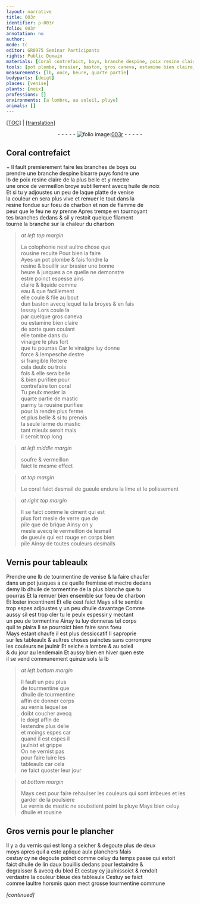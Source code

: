 ```yaml
---
layout: narrative
title: 003r
identifier: p-003r
folio: 003r
annotation: no
author:
mode: tc
editor: GR8975 Seminar Participants
rights: Public Domain
materials: [Coral contrefaict, boys, branche despine, poix resine claire, vermeillon broye, huile de noix, laque platte de venise, resine, charbon, colophonie, rousine, plombe, eau, gros caneva, estamine bien claire, vinaigre, coral, mastic, rousine purifiee, soufre, vermeillon, desmail de gueule, ciment, mesle de verre, brique, esmail de gueule, esmails, Vernis, tourmentine de venise, huile de tormentine, huile, tormentine, tourmentine, huile de tourmentine, vernis, vernist, vernis de mastic, Gros vernis, huile de lin, aux, bled, grosse tourmentine commune]
tools: [pot plombe, brasier, baston, gros caneva, estamine bien claire, lime, pot, doigt]
measurements: [lb, once, heure, quarte partie]
bodyparts: [doigt]
places: [venise]
plants: [noix]
professions: []
environments: [a lombre, au soleil, pluye]
animals: []
---
```


<p><a href="{{ site.baseurl }}/diplomatic/">[TOC]</a> | <a href="{{ site.baseurl }}/texts/p-003r_tl/" target="_blank">[translation]</a></p><div class="folio" align="center">- - - - - <a href="http://gallica.bnf.fr/ark:/12148//f11.image" target="_blank"><img src="https://cu-mkp.github.io/2017-workshop-edition/assets/photo-icon.png" alt="folio image: " style="display:inline-block; margin-bottom:-3px;"/>003r</a> - - - - - </div>  
  

## <span class="m">Coral contrefaict</span>

 \+ 
Il fault premierement faire les branches de <span class="m">boys</span> ou<br/> prendre une <span class="m">branche despine</span> bisarre puys fondre une<br/> <span class="ms">lb</span> de <span class="m">poix resine claire</span> de la plus belle et y mectre<br/> une <span class="ms">once</span> de <span class="m">vermeillon broye</span> subtillem<span class="exp">ent</span> avecq <span class="m">huile de <span class="pa">noix</span></span><br/> Et si tu y adjoustes un peu de <span class="m">laque platte de <span class="pl">venise</span></span><br/> la couleur en sera plus vive et remuer le tout dans la<br/> <span class="m">resine</span> fondue sur foeu de <span class="m">charbon</span> et non de flamme de<br/> peur que le feu ne sy prenne Apres trempe en tournoya<span class="exp">n</span>t <br/> tes branches dedans & sil y restoit quelque filament<br/> tourne la branche sur la chaleur du <span class="m">charbon</span>
 
> *at left top margin*
> 
> 
>   La <span class="m">colophonie</span> nest aultre chose que<br/> <span class="m">rousine</span> recuite Pour bien la faire<br/> Ayes un <span class="tl">pot <span class="m">plombe</span></span> & fais fondre la<br/> <span class="m">resine</span> & bouillir sur <span class="tl">brasier</span> une bonne<br/> <span class="ms"><span class="tmp">heure</span></span> & jusques a ce quelle ne demonstre<br/> estre poinct espesse ains<br/> claire & liquide co<span class="exp">mm</span>e<br/> <span class="m">eau</span> & que facillement<br/> elle coule & file au bout<br/> dun <span class="tl">baston</span> avecq lequel tu la broyes & en fais<br/> lessay Lors coule la<br/> par quelque <span class="tl"><span class="m">gros caneva</span></span><br/> ou <span class="tl"><span class="m">estamine bien claire</span></span><br/> de sorte quen coulant<br/> elle tombe dans du<br/> <span class="m">vinaigre</span> le plus fort<br/> que tu pourras Car le <span class="m">vinaigre</span> luy donne<br/> force & lempesche destre<br/> si frangible Reitere<br/> cela deulx ou trois<br/> fois & elle sera belle<br/> & bien purifiee pour<br/> contrefaire ton <span class="m">coral</span><br/> Tu peulx mesler la<br/> <span class="ms">quarte partie</span> de <span class="m">mastic</span><br/> parmy ta <span class="m">rousine purifiee</span><br/> pour la rendre plus ferme<br/> et plus belle & si tu prenois<br/> la seule larme du <span class="m">mastic</span><br/> tant mieulx seroit mais<br/> il seroit trop long
 
> *at left middle margin*
> 
> 
>   <span class="m">soufre</span> & <span class="m">vermeillon</span><br/> faict le mesme effect
 
> *at top margin*
> 
> 
>   Le <span class="m">coral</span> faict <span class="m">desmail de gueule</span> endure la <span class="tl">lime</span> et le polissem<span class="exp">ent</span>
 
> *at right top margin*
> 
> 
>   Il se faict co<span class="exp">mm</span>e le <span class="m">ciment</span> qui est<br/> plus fort <span class="m">mesle de verre</span> <span class="del">que de</span><br/> pile que de <span class="m">brique</span> Ainsy on y<br/> mesle avecq le <span class="m">vermeillon</span> de l<span class="m">esmail<br/> de gueule</span> qui est rouge en corps bien<br/> pile Ainsy de toutes couleurs d<span class="m">esmails</span>
 
 
  

## <span class="m">Vernis</span> pour tableaulx

 
P<span class="exp">rendre</span> une <span class="ms">lb</span> de <span class="m">tourmentine de <span class="pl">venise</span></span> & la faire chaufer<br/> dans un <span class="tl">pot</span> jusques a ce quelle fremisse et mectre dedans<br/> demy <span class="ms">lb</span> d<span class="m">huile de tormentine</span> de la plus blanche que tu<br/> pourras Et la remuer bien ensemble sur foeu de <span class="m">charbon</span><br/> Et loster incontinent Et <span class="del">elle</span> cest faict Mays sil te semble<br/> trop espes adjoustes y un peu d<span class="m">huile</span> davantage Comme<br/> aussy sil est trop cler tu le peulx espessir y mectant<br/> un peu de <span class="m">tormentine</span> Ainsy tu luy donneras tel corps<br/> quil te plaira Il se pourroict bien faire sans foeu<br/> Mays estant chaufe il est plus dessiccatif Il saproprie<br/> sur les tableaulx & aultres choses painctes sans corro<span class="exp">m</span>pre<br/> les couleurs ne jaulnir Et seiche <span class="env">a lombre</span> & <span class="env">au soleil</span><br/> & du <span class="tmp">jour au lendemain</span> Et aussy bien <span class="tmp">en hiver</span> qu<span class="tmp">en este</span><br/> il se vend communem<span class="exp">ent</span> quinze <span class="cn">sols</span> la <span class="ms">lb</span>
 
> *at left bottom margin*
> 
> 
>   Il fault un peu plus<br/> de <span class="m">tourmentine</span> que<br/> d<span class="m">huile de tourmentine</span><br/> affin de donner corps<br/> au <span class="m">vernis</span> lequel se<br/> doibt coucher avecq<br/> le <span class="tl"><span class="bp">doigt</span></span> affin de<br/> lestendre plus delie<br/> et moings espes car<br/> quand il est espes il<br/> jaulnist et grippe<br/> On ne <span class="m">vernist</span> pas<br/> pour faire luire les<br/> tableaulx car cela<br/> ne faict quoster leur jour
 
> *at bottom margin*
> 
> 
>   Mays cest pour faire rehaulser les couleurs qui sont imbeues et les garder de la poulsiere<br/> Le <span class="m">vernis de mastic</span> ne soubstient point la <span class="env">pluye</span> Mays bien celuy<br/> d<span class="m">huile</span> et <span class="m">rousine</span>
 
 
  

## <span class="m">Gros vernis</span> pour le plancher

 
Il y a du <span class="m">vernis</span> qui est long a seicher & degoute plus de deux<br/> <span class="tmp">moys</span> apres quil a este aplique aulx planchers Mais<br/> cestuy cy ne degoute poinct comme celuy <span class="tmp">du temps passe</span> qui estoit<br/> faict d<span class="m">huile de lin</span> d<span class="m">aux</span> bouillis dedans pour lestaindre &<br/> degraisser & avecq du <span class="m">bled</span> Et cestuy cy jaulnissoict & rendoit<br/> verdastre la couleur bleue des tableaulx Cestuy se faict<br/> comme laultre horsmis quon mect <span class="m">grosse tourmentine commune</span>
 
*[continued]*
 
